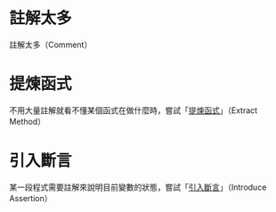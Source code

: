 # 註解太多
註解太多（Comment）

# 提煉函式
不用大量註解就看不懂某個函式在做什麼時，嘗試「[提煉函式](method/extract-method.md)」（Extract Method）

# 引入斷言
某一段程式需要註解來說明目前變數的狀態，嘗試「[引入斷言](method/assertion.md)」（Introduce Assertion）

